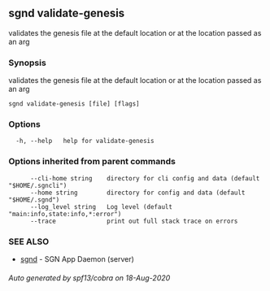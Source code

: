 ## sgnd validate-genesis

validates the genesis file at the default location or at the location passed as an arg

### Synopsis

validates the genesis file at the default location or at the location passed as an arg

```
sgnd validate-genesis [file] [flags]
```

### Options

```
  -h, --help   help for validate-genesis
```

### Options inherited from parent commands

```
      --cli-home string    directory for cli config and data (default "$HOME/.sgncli")
      --home string        directory for config and data (default "$HOME/.sgnd")
      --log_level string   Log level (default "main:info,state:info,*:error")
      --trace              print out full stack trace on errors
```

### SEE ALSO

* [sgnd](sgnd.md)	 - SGN App Daemon (server)

###### Auto generated by spf13/cobra on 18-Aug-2020
